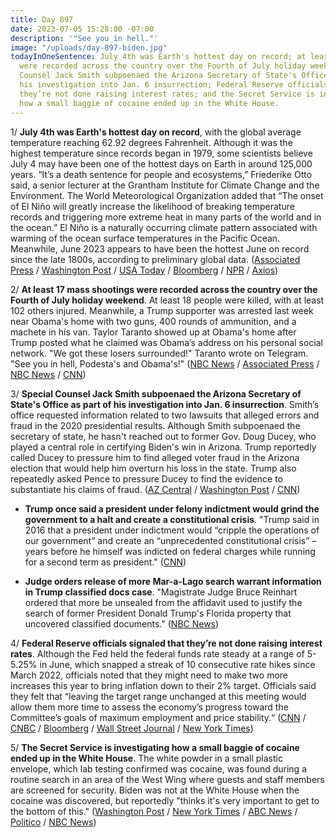```yaml
---
title: Day 897
date: 2023-07-05 15:28:00 -07:00
description: '"See you in hell."'
image: "/uploads/day-897-biden.jpg"
todayInOneSentence: July 4th was Earth's hottest day on record; at least 17 mass shootings
  were recorded across the country over the Fourth of July holiday weekend; Special
  Counsel Jack Smith subpoenaed the Arizona Secretary of State's Office as part of
  his investigation into Jan. 6 insurrection; Federal Reserve officials signaled that
  they’re not done raising interest rates; and the Secret Service is investigating
  how a small baggie of cocaine ended up in the White House.
---
```


1/ **July 4th was Earth's hottest day on record**, with the global average temperature reaching 62.92 degrees Fahrenheit. Although it was the highest temperature since records began in 1979, some scientists believe July 4 may have been one of the hottest days on Earth in around 125,000 years. “It’s a death sentence for people and ecosystems,” Friederike Otto said, a senior lecturer at the Grantham Institute for Climate Change and the Environment. The World Meteorological Organization added that “The onset of El Niño will greatly increase the likelihood of breaking temperature records and triggering more extreme heat in many parts of the world and in the ocean.” El Niño is a naturally occurring climate pattern associated with warming of the ocean surface temperatures in the Pacific Ocean. Meanwhile, June 2023 appears to have been the hottest June on record since the late 1800s, according to preliminary global data. ([Associated Press](https://apnews.com/article/global-record-breaking-heat-july-27069b5380117534d78f1f40a6edc7a0) / [Washington Post](https://www.washingtonpost.com/climate-environment/2023/07/05/hottest-day-ever-recorded/) / [USA Today](https://www.usatoday.com/story/news/weather/2023/07/05/was-july-4-earths-hottest-day-heres-what-scientists-say/70383436007/) / [Bloomberg](https://www.bloomberg.com/news/articles/2023-07-04/world-records-hottest-day-ever-on-july-3?sref=MIBMEEoj) / [NPR](https://www.npr.org/2023/07/05/1186003959/el-nino-plus-climate-change-means-record-breaking-heat) / [Axios](https://www.axios.com/2023/07/05/warmest-june-global-temperatures-hottest-day))

2/ **At least 17 mass shootings were recorded across the country over the Fourth of July holiday weekend**. At least 18 people were killed, with at least 102 others injured. Meanwhile, a Trump supporter was arrested last week near Obama's home with two guns, 400 rounds of ammunition, and a machete in his van. Taylor Taranto showed up at Obama's home after Trump posted what he claimed was Obama’s address on his personal social network. "We got these losers surrounded!" Taranto wrote on Telegram. "See you in hell, Podesta's and Obama's!" ([NBC News](https://www.nbcnews.com/news/us-news/least-9-people-child-teen-hurt-dc-shooting-fourth-july-celebrations-rcna92602) / [Associated Press](https://apnews.com/article/july-fourth-mass-shootings-block-party-e666444a2689210c0535289a2140385b) / [NBC News](https://www.nbcnews.com/politics/justice-department/jan-6-defendant-arrested-obamas-home-guns-400-rounds-ammunition-van-rcna92094) / [CNN](https://www.cnn.com/2023/07/05/politics/taylor-taranto-detention-memo-obama-neighborhood-arrest/index.html))

3/ **Special Counsel Jack Smith subpoenaed the Arizona Secretary of State's Office as part of his investigation into Jan. 6 insurrection**. Smith’s office requested information related to two lawsuits that alleged errors and fraud in the 2020 presidential results. Although Smith subpoenaed the secretary of state, he hasn't reached out to former Gov. Doug Ducey, who played a central role in certifying Biden's win in Arizona. Trump reportedly called Ducey to pressure him to find alleged voter fraud in the Arizona election that would help him overturn his loss in the state. Trump also repeatedly asked Pence to pressure Ducey to find the evidence to substantiate his claims of fraud. ([AZ Central](https://www.azcentral.com/story/news/politics/arizona/2023/07/05/special-counsel-jack-smith-investigating-jan-6-issued-recent-subpoenas-in-arizona/70380923007/) / [Washington Post](https://www.washingtonpost.com/nation/2023/07/01/trump-2020-election-arizona-governor-doug-ducey/) / [CNN](https://www.cnn.com/2023/07/01/politics/trump-ducey-arizona-2020-election-overturn/index.html))

* **Trump once said a president under felony indictment would grind the government to a halt and create a constitutional crisis**. "Trump said in 2016 that a president under indictment would “cripple the operations of our government” and create an “unprecedented constitutional crisis” – years before he himself was indicted on federal charges while running for a second term as president." ([CNN](https://www.cnn.com/2023/07/03/politics/kfile-trump-president-indictment-halt-government/index.html))

* **Judge orders release of more Mar-a-Lago search warrant information in Trump classified docs case**. "Magistrate Judge Bruce Reinhart ordered that more be unsealed from the affidavit used to justify the search of former President Donald Trump's Florida property that uncovered classified documents." ([NBC News](https://www.nbcnews.com/politics/donald-trump/judge-orders-release-mar-lago-search-warrant-information-trump-classif-rcna92676))

4/ **Federal Reserve officials signaled that they’re not done raising interest rates**. Although the Fed held the federal funds rate steady at a range of 5-5.25% in June, which snapped a streak of 10 consecutive rate hikes since March 2022, officials noted that they might need to make two more increases this year to bring inflation down to their 2% target. Officials said they felt that “leaving the target range unchanged at this meeting would allow them more time to assess the economy’s progress toward the Committee’s goals of maximum employment and price stability.“ ([CNN](https://www.cnn.com/2023/07/05/economy/fed-minutes-june-meeting/index.html) / [CNBC](https://www.cnbc.com/2023/07/05/fed-minutes-july-2023-.html) / [Bloomberg](https://www.bloomberg.com/news/articles/2023-07-05/fed-minutes-reveal-divisions-over-decision-to-pause-in-june?srnd=premium&sref=MIBMEEoj) / [Wall Street Journal](https://www.wsj.com/articles/fed-officials-supported-raising-rates-after-june-pause-7b525544?mod=hp_lead_pos1) / [New York Times](https://www.nytimes.com/2023/07/05/business/economy/federal-reserve-meeting-june.html))

5/ **The Secret Service is investigating how a small baggie of cocaine ended up in the White House**. The white powder in a small plastic envelope, which lab testing confirmed was cocaine, was found during a routine search in an area of the West Wing where guests and staff members are screened for security. Biden was not at the White House when the cocaine was discovered, but reportedly "thinks it's very important to get to the bottom of this." ([Washington Post](https://www.washingtonpost.com/politics/2023/07/05/cocaine-white-house-investigation/) / [New York Times](https://www.nytimes.com/2023/07/05/us/politics/white-house-cocaine.html) / [ABC News](https://abcnews.go.com/Politics/secret-service-test-confirms-cocaine-found-white-house/story?id=100707450) / [Politico](https://www.politico.com/news/2023/07/05/white-house-cocaine-culprit-unlikely-to-be-found-law-enforcement-official-00104742) / [NBC News](https://www.nbcnews.com/politics/white-house/lab-test-confirms-white-substance-found-white-house-cocaine-rcna92660))